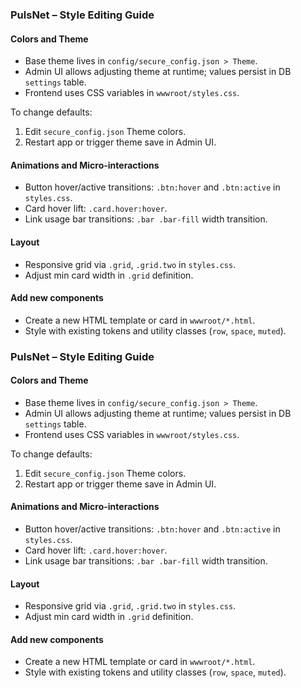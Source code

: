 ### PulsNet – Style Editing Guide

#### Colors and Theme
- Base theme lives in `config/secure_config.json > Theme`.
- Admin UI allows adjusting theme at runtime; values persist in DB `settings` table.
- Frontend uses CSS variables in `wwwroot/styles.css`.

To change defaults:
1. Edit `secure_config.json` Theme colors.
2. Restart app or trigger theme save in Admin UI.

#### Animations and Micro-interactions
- Button hover/active transitions: `.btn:hover` and `.btn:active` in `styles.css`.
- Card hover lift: `.card.hover:hover`.
- Link usage bar transitions: `.bar .bar-fill` width transition.

#### Layout
- Responsive grid via `.grid`, `.grid.two` in `styles.css`.
- Adjust min card width in `.grid` definition.

#### Add new components
- Create a new HTML template or card in `wwwroot/*.html`.
- Style with existing tokens and utility classes (`row`, `space`, `muted`).

### PulsNet – Style Editing Guide

#### Colors and Theme
- Base theme lives in `config/secure_config.json > Theme`.
- Admin UI allows adjusting theme at runtime; values persist in DB `settings` table.
- Frontend uses CSS variables in `wwwroot/styles.css`.

To change defaults:
1. Edit `secure_config.json` Theme colors.
2. Restart app or trigger theme save in Admin UI.

#### Animations and Micro-interactions
- Button hover/active transitions: `.btn:hover` and `.btn:active` in `styles.css`.
- Card hover lift: `.card.hover:hover`.
- Link usage bar transitions: `.bar .bar-fill` width transition.

#### Layout
- Responsive grid via `.grid`, `.grid.two` in `styles.css`.
- Adjust min card width in `.grid` definition.

#### Add new components
- Create a new HTML template or card in `wwwroot/*.html`.
- Style with existing tokens and utility classes (`row`, `space`, `muted`).

